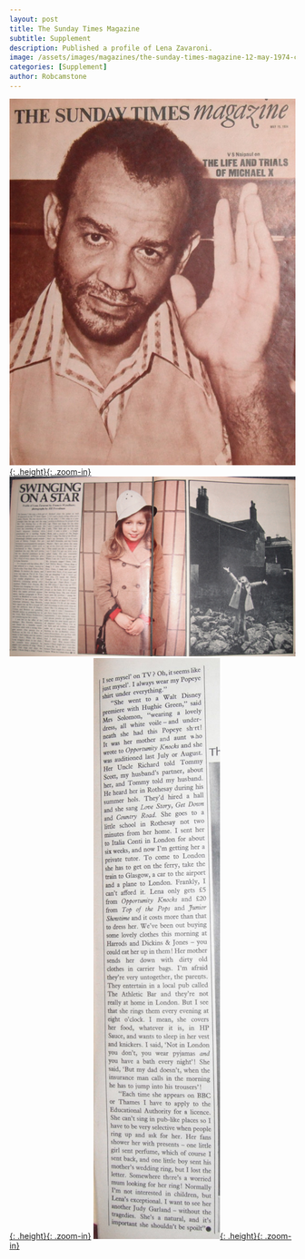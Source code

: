 ```yaml
---
layout: post
title: The Sunday Times Magazine
subtitle: Supplement
description: Published a profile of Lena Zavaroni.
image: /assets/images/magazines/the-sunday-times-magazine-12-may-1974-cover.jpg
categories: [Supplement]
author: Robcamstone
---
```


[![](/assets/images/magazines/the-sunday-times-magazine-12-may-1974-cover.jpg){: .height}{: .zoom-in}](/assets/images/magazines/the-sunday-times-magazine-12-may-1974-cover.jpg)
[![](/assets/images/magazines/the-sunday-times-magazine-12-may-1974-inside-1.jpg){: .height}{: .zoom-in}](/assets/images/magazines/the-sunday-times-magazine-12-may-1974-inside-1.jpg)
[![](/assets/images/magazines/the-sunday-times-magazine-12-may-1974-inside-2.jpg){: .height}{: .zoom-in}](/assets/images/magazines/the-sunday-times-magazine-12-may-1974-inside-2.jpg)

<style>
.height {width:auto; height:283.15px;}
</style>

